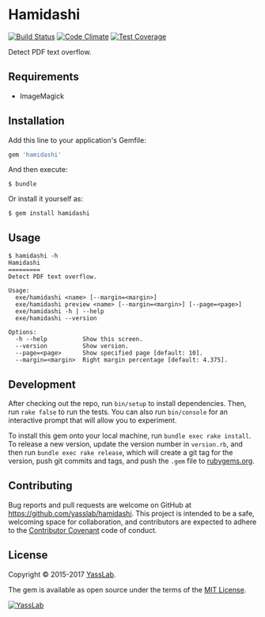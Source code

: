 # Hamidashi
[![Build Status](https://travis-ci.org/yasslab/hamidashi.svg?branch=master)](https://travis-ci.org/yasslab/hamidashi)
[![Code Climate](https://codeclimate.com/github/yasslab/hamidashi/badges/gpa.svg)](https://codeclimate.com/github/yasslab/hamidashi)
[![Test Coverage](https://codeclimate.com/github/yasslab/hamidashi/badges/coverage.svg)](https://codeclimate.com/github/yasslab/hamidashi/coverage)

Detect PDF text overflow.

## Requirements

- ImageMagick

## Installation

Add this line to your application's Gemfile:

```ruby
gem 'hamidashi'
```

And then execute:

    $ bundle

Or install it yourself as:

    $ gem install hamidashi

## Usage

    $ hamidashi -h
    Hamidashi
    =========
    Detect PDF text overflow.

    Usage:
      exe/hamidashi <name> [--margin=<margin>]
      exe/hamidashi preview <name> [--margin=<margin>] [--page=<page>]
      exe/hamidashi -h | --help
      exe/hamidashi --version

    Options:
      -h --help          Show this screen.
      --version          Show version.
      --page=<page>      Show specified page [default: 10].
      --margin=<margin>  Right margin percentage [default: 4.375].

## Development

After checking out the repo, run `bin/setup` to install dependencies. Then, run `rake false` to run the tests. You can also run `bin/console` for an interactive prompt that will allow you to experiment.

To install this gem onto your local machine, run `bundle exec rake install`. To release a new version, update the version number in `version.rb`, and then run `bundle exec rake release`, which will create a git tag for the version, push git commits and tags, and push the `.gem` file to [rubygems.org](https://rubygems.org).

## Contributing

Bug reports and pull requests are welcome on GitHub at https://github.com/yasslab/hamidashi. This project is intended to be a safe, welcoming space for collaboration, and contributors are expected to adhere to the [Contributor Covenant](contributor-covenant.org) code of conduct.


## License

Copyright &copy; 2015-2017 [YassLab](http://yasslab.jp).

The gem is available as open source under the terms of the [MIT License](http://opensource.org/licenses/MIT).

[![YassLab](https://yasslab.jp/img/logo_800x200.png)](https://yasslab.jp/)
